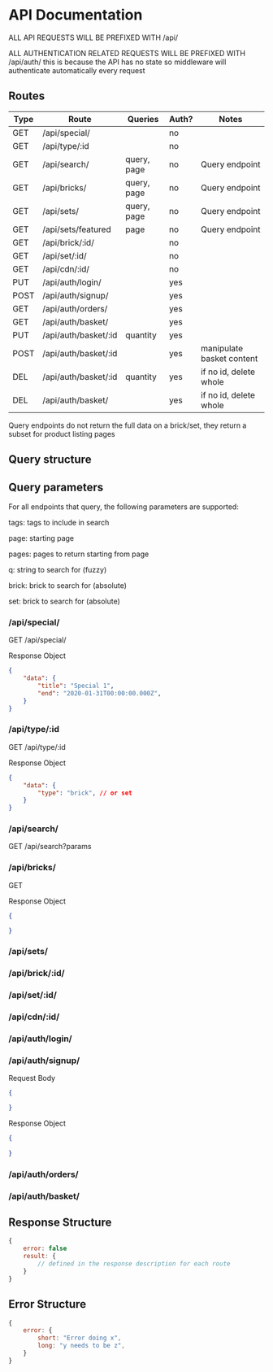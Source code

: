 # API Documentation

ALL API REQUESTS WILL BE PREFIXED WITH /api/

ALL AUTHENTICATION RELATED REQUESTS WILL BE PREFIXED WITH /api/auth/
this is because the API has no state so middleware will authenticate
automatically every request

## Routes

| Type | Route | Queries | Auth? | Notes |
| --- | --- | --- | -- | --- |
| GET   | /api/special/         |               | no  | |
| GET   | /api/type/:id         |               | no  | |
| GET   | /api/search/          | query, page   | no  | Query endpoint |
| GET   | /api/bricks/          | query, page   | no  | Query endpoint |
| GET   | /api/sets/            | query, page   | no  | Query endpoint |
| GET   | /api/sets/featured    | page          | no  | Query endpoint |
| GET   | /api/brick/:id/       |               | no  | |
| GET   | /api/set/:id/         |               | no  | |
| GET   | /api/cdn/:id/         |               | no  | |
| PUT   | /api/auth/login/      |               | yes | |
| POST  | /api/auth/signup/     |               | yes | |
| GET   | /api/auth/orders/     |               | yes | |
| GET   | /api/auth/basket/     |               | yes | |
| PUT   | /api/auth/basket/:id  | quantity      | yes | |
| POST  | /api/auth/basket/:id  |               | yes | manipulate basket content |
| DEL   | /api/auth/basket/:id  | quantity      | yes | if no id, delete whole |
| DEL   | /api/auth/basket/     |               | yes | if no id, delete whole |

Query endpoints do not return the full data on a brick/set, they return
a subset for product listing pages

## Query structure

## Query parameters

For all endpoints that query, the following parameters are supported:

tags: tags to include in search

page: starting page

pages: pages to return starting from page

q: string to search for (fuzzy)

brick: brick to search for (absolute)

set: brick to search for (absolute)

### /api/special/

GET /api/special/

Response Object
```json
{
    "data": {
        "title": "Special 1",
        "end": "2020-01-31T00:00:00.000Z",
    }
}
```

### /api/type/:id

GET /api/type/:id

Response Object
```json
{
    "data": {
        "type": "brick", // or set
    }
}
```

### /api/search/

GET /api/search?params

### /api/bricks/

GET

Response Object
```json
{

}
```

### /api/sets/
### /api/brick/:id/



### /api/set/:id/



### /api/cdn/:id/
### /api/auth/login/
### /api/auth/signup/

Request Body
```json
{

}
```

Response Object
```json
{
    
}
```

### /api/auth/orders/
### /api/auth/basket/

## Response Structure

```js
{
    error: false
    result: {
        // defined in the response description for each route
    }
}
```

## Error Structure

```js
{
    error: {
        short: "Error doing x",
        long: "y needs to be z",
    }
}
```

